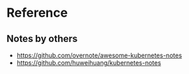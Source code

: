 # Reference #

## Notes by others ##

* <https://github.com/overnote/awesome-kubernetes-notes>
* <https://github.com/huweihuang/kubernetes-notes>
